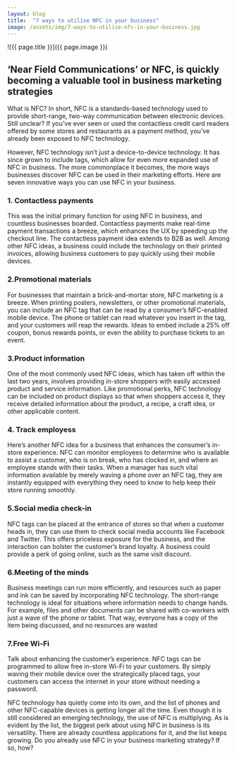 ```yaml
---
layout: blog
title:  "7 ways to utilise NFC in your business"
image: /assets/img/7-ways-to-utilise-nfc-in-your-business.jpg
---
```


![{{ page.title }}]({{ page.image }})

## ‘Near Field Communications’ or NFC, is quickly becoming a valuable tool in business marketing strategies
What is NFC? In short, NFC is a standards-based technology used to provide short-range, two-way communication between electronic devices. Still unclear? If you’ve ever seen or used the contactless credit card readers offered by some stores and restaurants as a payment method, you’ve already been exposed to NFC technology.

However, NFC technology isn’t just a device-to-device technology. It has since grown to include tags, which allow for even more expanded use of NFC in business. The more commonplace it becomes, the more ways businesses discover NFC can be used in their marketing efforts. Here are seven innovative ways you can use NFC in your business.

### 1. Contactless payments
This was the initial primary function for using NFC in business, and countless businesses boarded. Contactless payments make real-time payment transactions a breeze, which enhances the UX by speeding up the checkout line. The contactless payment idea extends to B2B as well. Among other NFC ideas, a business could include the technology on their printed invoices, allowing business customers to pay quickly using their mobile devices.

### 2.Promotional materials
For businesses that maintain a brick-and-mortar store, NFC marketing is a breeze. When printing posters, newsletters, or other promotional materials, you can include an NFC tag that can be read by a consumer’s NFC-enabled mobile device. The phone or tablet can read whatever you insert in the tag, and your customers will reap the rewards. Ideas to embed include a 25% off coupon, bonus rewards points, or even the ability to purchase tickets to an event.

### 3.Product information
One of the most commonly used NFC ideas, which has taken off within the last two years, involves providing in-store shoppers with easily accessed product and service information. Like promotional perks, NFC technology can be included on product displays so that when shoppers access it, they receive detailed information about the product, a recipe, a craft idea, or other applicable content.

### 4. Track employess
Here’s another NFC idea for a business that enhances the consumer’s in-store experience. NFC can monitor employees to determine who is available to assist a customer, who is on break, who has clocked in, and where an employee stands with their tasks. When a manager has such vital information available by merely waving a phone over an NFC tag, they are instantly equipped with everything they need to know to help keep their store running smoothly.

### 5.Social media check-in
NFC tags can be placed at the entrance of stores so that when a customer heads in, they can use them to check social media accounts like Facebook and Twitter. This offers priceless exposure for the business, and the interaction can bolster the customer’s brand loyalty. A business could provide a perk of going online, such as the same visit discount.

### 6.Meeting of the minds
Business meetings can run more efficiently, and resources such as paper and ink can be saved by incorporating NFC technology. The short-range technology is ideal for situations where information needs to change hands. For example, files and other documents can be shared with co-workers with just a wave of the phone or tablet. That way, everyone has a copy of the item being discussed, and no resources are wasted

### 7.Free Wi-Fi
Talk about enhancing the customer’s experience. NFC tags can be programmed to allow free in-store Wi-Fi to your customers. By simply waving their mobile device over the strategically placed tags, your customers can access the internet in your store without needing a password.

NFC technology has quietly come into its own, and the list of phones and other NFC-capable devices is getting longer all the time. Even though it is still considered an emerging technology, the use of NFC is multiplying. As is evident by the list, the biggest perk about using NFC in business is its versatility. There are already countless applications for it, and the list keeps growing. Do you already use NFC in your business marketing strategy? If so, how?

